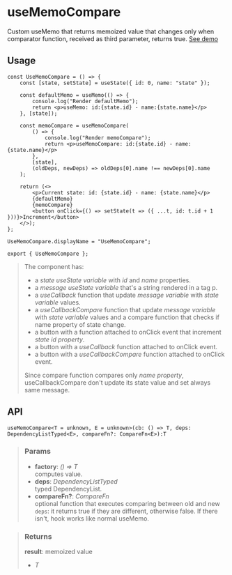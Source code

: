 # useMemoCompare
Custom useMemo that returns memoized value that changes only when comparator function, received as third parameter, returns true. [See demo](https://ndriadev.github.io/react-tools/#/hooks/performance/useMemoCompare)

## Usage

```tsx
const UseMemoCompare = () => {
	const [state, setState] = useState({ id: 0, name: "state" });

	const defaultMemo = useMemo(() => {
		console.log("Render defaultMemo");
		return <p>useMemo: id:{state.id} - name:{state.name}</p>
	}, [state]);

	const memoCompare = useMemoCompare(
		() => {
			console.log("Render memoCompare");
			return <p>useMemoCompare: id:{state.id} - name:{state.name}</p>
		},
		[state],
		(oldDeps, newDeps) => oldDeps[0].name !== newDeps[0].name
	);

	return (<>
		<p>Current state: id: {state.id} - name: {state.name}</p>
		{defaultMemo}
		{memoCompare}
		<button onClick={() => setState(t => ({ ...t, id: t.id + 1 }))}>Increment</button>
	</>);
};

UseMemoCompare.displayName = "UseMemoCompare";

export { UseMemoCompare };
```

> The component has:
> - a _state useState variable_ with _id_ and _name_ properties.
> - a _message useState variable_ that's a string rendered in a tag p.
> - a _useCallback_ function that update _message variable_ with _state variable_ values.
> - a _useCallbackCompare_ function that update _message variable_ with _state variable_ values and a compare function that checks if name property of state change.
> - a button with a function attached to onClick event that increment _state id property_.
> - a button with a _useCallback_ function attached to onClick event.
> - a button with a _useCallbackCompare_ function attached to onClick event.
> 
> Since compare function compares only _name property_, useCallbackCompare don't update its state value and set always same message.


## API

```tsx
useMemoCompare<T = unknown, E = unknown>(cb: () => T, deps: DependencyListTyped<E>, compareFn?: CompareFn<E>):T
```

> ### Params
>
> - __factory__: _() => T_  
computes value.
> - __deps__: _DependencyListTyped_  
typed DependencyList.
> - __compareFn?__: _CompareFn_  
optional function that executes comparing between old and new `deps`: it returns true if they are different, otherwise false. If there isn't, hook works like normal useMemo.
>


> ### Returns
>
> __result__: memoized value
> - _T_  
>